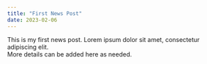 ```yaml
---
title: "First News Post"
date: 2023-02-06
---
```


This is my first news post. Lorem ipsum dolor sit amet, consectetur adipiscing elit.  
More details can be added here as needed.
